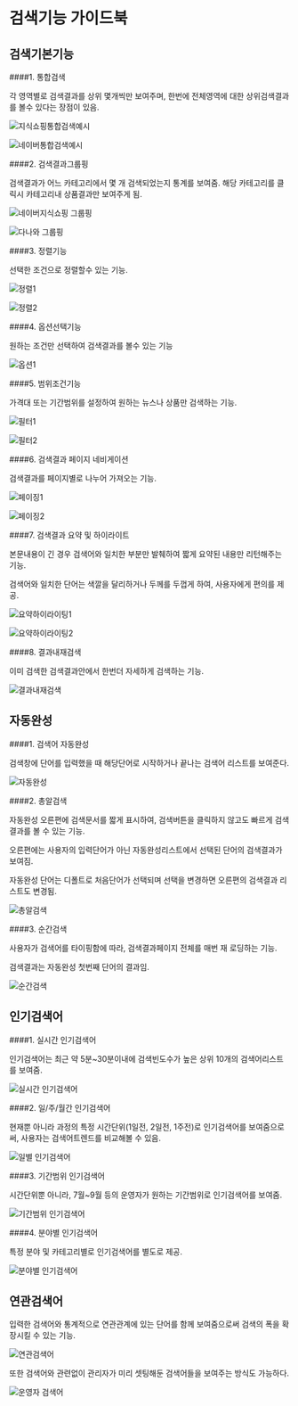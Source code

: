 # 검색기능 가이드북

## 검색기본기능


####1. 통합검색

각 영역별로 검색결과를 상위 몇개씩만 보여주며, 한번에 전체영역에 대한 상위검색결과를 볼수 있다는 장점이 있음.

![지식쇼핑통합검색예시](https://raw.githubusercontent.com/fastcat-co/fastcat-manuals/master/fastcatsearch/function-plan-guide/img/totalsearch2.png)

![네이버통합검색예시](https://raw.githubusercontent.com/fastcat-co/fastcat-manuals/master/fastcatsearch/function-plan-guide/img/totalsearch.png)


####2. 검색결과그룹핑

검색결과가 어느 카테고리에서 몇 개 검색되었는지 통계를 보여줌. 해당 카테고리를 클릭시 카테고리내 상품결과만 보여주게 됨.

![네이버지식쇼핑 그룹핑](https://raw.githubusercontent.com/fastcat-co/fastcat-manuals/master/fastcatsearch/function-plan-guide/img/naver-shopping-grouping.png)

![다나와 그룹핑](https://raw.githubusercontent.com/fastcat-co/fastcat-manuals/master/fastcatsearch/function-plan-guide/img/danawa-grouping.png)


####3. 정렬기능

선택한 조건으로 정렬할수 있는 기능.

![정렬1](https://raw.githubusercontent.com/fastcat-co/fastcat-manuals/master/fastcatsearch/function-plan-guide/img/rank1.png)

![정렬2](https://raw.githubusercontent.com/fastcat-co/fastcat-manuals/master/fastcatsearch/function-plan-guide/img/rank2.png)

####4. 옵션선택기능

원하는 조건만 선택하여 검색결과를 볼수 있는 기능

![옵션1](https://raw.githubusercontent.com/fastcat-co/fastcat-manuals/master/fastcatsearch/function-plan-guide/img/filter1.png)



####5. 범위조건기능

가격대 또는 기간범위를 설정하여 원하는 뉴스나 상품만 검색하는 기능.

![필터1](https://raw.githubusercontent.com/fastcat-co/fastcat-manuals/master/fastcatsearch/function-plan-guide/img/filter4.png)

![필터2](https://raw.githubusercontent.com/fastcat-co/fastcat-manuals/master/fastcatsearch/function-plan-guide/img/filter2.png)

####6. 검색결과 페이지 네비게이션

검색결과를 페이지별로 나누어 가져오는 기능.

![페이징1](https://raw.githubusercontent.com/fastcat-co/fastcat-manuals/master/fastcatsearch/function-plan-guide/img/pagenav1.png)

![페이징2](https://raw.githubusercontent.com/fastcat-co/fastcat-manuals/master/fastcatsearch/function-plan-guide/img/pagenav2.png)

####7. 검색결과 요약 및 하이라이트

본문내용이 긴 경우 검색어와 일치한 부분만 발췌하여 짧게 요약된 내용만 리턴해주는 기능.

검색어와 일치한 단어는 색깔을 달리하거나 두께를 두껍게 하여, 사용자에게 편의를 제공.

![요약하이라이팅1](https://raw.githubusercontent.com/fastcat-co/fastcat-manuals/master/fastcatsearch/function-plan-guide/img/sumhigh1.png)

![요약하이라이팅2](https://raw.githubusercontent.com/fastcat-co/fastcat-manuals/master/fastcatsearch/function-plan-guide/img/sumhigh2.png)

####8. 결과내재검색

이미 검색한 검색결과안에서 한번더 자세하게 검색하는 기능.

![결과내재검색](https://raw.githubusercontent.com/fastcat-co/fastcat-manuals/master/fastcatsearch/function-plan-guide/img/insearch.png)

## 자동완성


####1. 검색어 자동완성

검색창에 단어를 입력했을 때 해당단어로 시작하거나 끝나는 검색어 리스트를 보여준다.

![자동완성](https://raw.githubusercontent.com/fastcat-co/fastcat-manuals/master/fastcatsearch/function-plan-guide/img/autocomplete1.png)

####2. 총알검색

자동완성 오른편에 검색문서를 짧게 표시하여, 검색버튼을 클릭하지 않고도 빠르게 검색결과를 볼 수 있는 기능.

오른편에는 사용자의 입력단어가 아닌 자동완성리스트에서 선택된 단어의 검색결과가 보여짐.

자동완성 단어는 디폴트로 처음단어가 선택되며 선택을 변경하면 오른편의 검색결과 리스트도 변경됨.

![총알검색](https://raw.githubusercontent.com/fastcat-co/fastcat-manuals/master/fastcatsearch/function-plan-guide/img/bulletsearch.png)

####3. 순간검색

사용자가 검색어를 타이핑함에 따라, 검색결과페이지 전체를 매번 재 로딩하는 기능.

검색결과는 자동완성 첫번째 단어의 결과임.

![순간검색](https://raw.githubusercontent.com/fastcat-co/fastcat-manuals/master/fastcatsearch/function-plan-guide/img/instantsearch.png)


## 인기검색어

####1. 실시간 인기검색어

인기검색어는 최근 약 5분~30분이내에 검색빈도수가 높은 상위 10개의 검색어리스트를 보여줌.

![실시간 인기검색어](https://raw.githubusercontent.com/fastcat-co/fastcat-manuals/master/fastcatsearch/function-plan-guide/img/rt_popular_keyword.png)

####2. 일/주/월간 인기검색어

현재뿐 아니라 과정의 특정 시간단위(1일전, 2일전, 1주전)로 인기검색어를 보여줌으로써, 사용자는 검색어트렌드를 비교해볼 수 있음.

![일별 인기검색어](https://raw.githubusercontent.com/fastcat-co/fastcat-manuals/master/fastcatsearch/function-plan-guide/img/daily_popular_keyword.png)

####3. 기간범위 인기검색어

시간단위뿐 아니라, 7월~9월 등의 운영자가 원하는 기간범위로 인기검색어를 보여줌.

![기간범위 인기검색어](https://raw.githubusercontent.com/fastcat-co/fastcat-manuals/master/fastcatsearch/function-plan-guide/img/range_popular_keyword.png)

####4. 분야별 인기검색어

특정 분야 및 카테고리별로 인기검색어를 별도로 제공.

![분야별 인기검색어](https://raw.githubusercontent.com/fastcat-co/fastcat-manuals/master/fastcatsearch/function-plan-guide/img/cate_popular_keyword.png)

## 연관검색어

입력한 검색어와 통계적으로 연관관계에 있는 단어를 함께 보여줌으로써 검색의 폭을 확장시킬 수 있는 기능.

![연관검색어](https://raw.githubusercontent.com/fastcat-co/fastcat-manuals/master/fastcatsearch/function-plan-guide/img/relate_keyword.png)

또한 검색어와 관련없이 관리자가 미리 셋팅해둔 검색어들을 보여주는 방식도 가능하다.

![운영자 검색어](https://raw.githubusercontent.com/fastcat-co/fastcat-manuals/master/fastcatsearch/function-plan-guide/img/recom_keyword.png)
